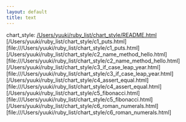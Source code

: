 ```yaml
---
layout: default
title: text
---
```


chart_style:
[/Users/yuuki/ruby_list/chart_style/README.html][1]
[/Users/yuuki/ruby_list/chart_style/c1_puts.html][file:///Users/yuuki/ruby_list/chart_style/c1_puts.html]
[/Users/yuuki/ruby_list/chart_style/c2_name_method_hello.html][file:///Users/yuuki/ruby_list/chart_style/c2_name_method_hello.html]
[/Users/yuuki/ruby_list/chart_style/c3_if_case_leap_year.html][file:///Users/yuuki/ruby_list/chart_style/c3_if_case_leap_year.html]
[/Users/yuuki/ruby_list/chart_style/c4_assert_equal.html][file:///Users/yuuki/ruby_list/chart_style/c4_assert_equal.html]
[/Users/yuuki/ruby_list/chart_style/c5_fibonacci.html][file:///Users/yuuki/ruby_list/chart_style/c5_fibonacci.html]
[/Users/yuuki/ruby_list/chart_style/c6_roman_numerals.html][file:///Users/yuuki/ruby_list/chart_style/c6_roman_numerals.html]

[1]: file:///Users/yuuki/ruby_list/chart_style/README.html
